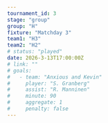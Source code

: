 ```yaml
---
tournament_id: 3
stage: "group"
group: "H"
fixture: "Matchday 3"
team1: "H3"
team2: "H2"
# status: "played"
date: 2026-3-13T17:00:00Z
# link: ""
# goals:
#   - team: "Anxious and Kevin"
#     player: "S. Granberg"
#     assist: "R. Manninen"
#     minute: 90
#     aggregate: 1
#     penalty: false
---
```

